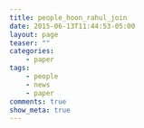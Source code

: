 ```yaml
---
title: people_hoon_rahul_join
date: 2015-06-13T11:44:53-05:00
layout: page
teaser: ""
categories:
    - paper
tags:
    - people
    - news
    - paper
comments: true
show_meta: true
---
```

